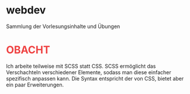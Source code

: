 # webdev
Sammlung der Vorlesungsinhalte und Übungen

<h1 style="color: #ef4444">OBACHT</h1>
<p>Ich arbeite teilweise mit SCSS statt CSS. SCSS ermöglicht das Verschachteln verschiedener Elemente, sodass man diese einfacher spezifisch anpassen kann.
Die Syntax entspricht der von CSS, bietet aber ein paar Erweiterungen.</p>
